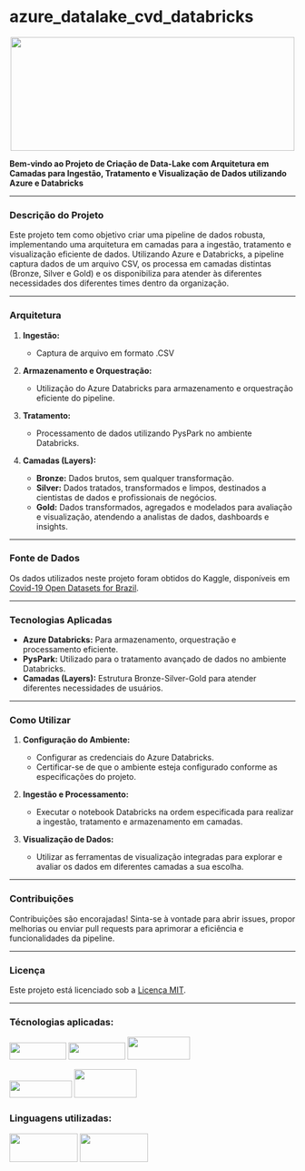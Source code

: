 # azure_datalake_cvd_databricks


<p align="center">
  <img width="500" height="200" src="https://github.com/BrunoGeraldine/azure_datalake_cvd_databricks/assets/87772120/fda00310-963e-4d3c-985e-29aa4698a7c7"
       </p>

**Bem-vindo ao Projeto de Criação de Data-Lake com Arquitetura em Camadas para Ingestão, Tratamento e Visualização de Dados utilizando Azure e Databricks**

---

### Descrição do Projeto

Este projeto tem como objetivo criar uma pipeline de dados robusta, implementando uma arquitetura em camadas para a ingestão, tratamento e visualização eficiente de dados. Utilizando Azure e Databricks, a pipeline captura dados de um arquivo CSV, os processa em camadas distintas (Bronze, Silver e Gold) e os disponibiliza para atender às diferentes necessidades dos diferentes times dentro da organização.

---

### Arquitetura

1. **Ingestão:**
   - Captura de arquivo em formato .CSV

2. **Armazenamento e Orquestração:**
   - Utilização do Azure Databricks para armazenamento e orquestração eficiente do pipeline.

3. **Tratamento:**
   - Processamento de dados utilizando PysPark no ambiente Databricks.

4. **Camadas (Layers):**
   - **Bronze:** Dados brutos, sem qualquer transformação.
   - **Silver:** Dados tratados, transformados e limpos, destinados a cientistas de dados e profissionais de negócios.
   - **Gold:** Dados transformados, agregados e modelados para avaliação e visualização, atendendo a analistas de dados, dashboards e insights.

---

### Fonte de Dados

Os dados utilizados neste projeto foram obtidos do Kaggle, disponíveis em [Covid-19 Open Datasets for Brazil](https://www.kaggle.com/datasets/cprete/covid19-open-datasets-for-brazil?resource=download).

---

### Tecnologias Aplicadas

- **Azure Databricks:** Para armazenamento, orquestração e processamento eficiente.
- **PysPark:** Utilizado para o tratamento avançado de dados no ambiente Databricks.
- **Camadas (Layers):** Estrutura Bronze-Silver-Gold para atender diferentes necessidades de usuários.

---

### Como Utilizar

1. **Configuração do Ambiente:**
   - Configurar as credenciais do Azure Databricks.
   - Certificar-se de que o ambiente esteja configurado conforme as especificações do projeto.

2. **Ingestão e Processamento:**
   - Executar o notebook Databricks na ordem especificada para realizar a ingestão, tratamento e armazenamento em camadas.

3. **Visualização de Dados:**
   - Utilizar as ferramentas de visualização integradas para explorar e avaliar os dados em diferentes camadas a sua escolha.

---

### Contribuições

Contribuições são encorajadas! Sinta-se à vontade para abrir issues, propor melhorias ou enviar pull requests para aprimorar a eficiência e funcionalidades da pipeline.

---

### Licença

Este projeto está licenciado sob a [Licença MIT](LICENSE).

---

### Técnologias aplicadas:
 <p align="left">
  <img width="100" height="30" src="https://github.com/BrunoGeraldine/azure_datalake_cvd_databricks/assets/87772120/b5964c2b-778b-4cd1-90b5-bbdf2a934c6d"
    </p>
  <img width="100" height="30" src="https://github.com/BrunoGeraldine/azure_datalake_cvd_databricks/assets/87772120/66e16d39-2405-4400-9cb0-564f647afaa1"
    </p>
  <img width="110" height="40" src="https://github.com/BrunoGeraldine/azure_datalake_cvd_databricks/assets/87772120/35957f03-034f-45ea-bd0b-d725f6849e86"
   </p>
 
<p align="left">
  <img width="110" height="30" src="https://github.com/BrunoGeraldine/azure_datalake_cvd_databricks/assets/87772120/d0735520-8c24-4212-ab45-ff8e539b4f7d"
       </p>  
  <img width="110" height="50" src="https://github.com/BrunoGeraldine/azure_datalake_cvd_databricks/assets/87772120/67a7109f-f589-4993-bc0f-06150fe91463"
       </p>

### Linguagens utilizadas:
<p align="left">
  <img width="120" height="50" src="https://github.com/BrunoGeraldine/azure_datalake_cvd_databricks/assets/87772120/53a34a21-e8dc-4ee9-978a-6590e75d54fd"
       </p> 
  <img width="120" height="50" src="https://github.com/BrunoGeraldine/azure_datalake_cvd_databricks/assets/87772120/a5e7a834-2c61-4b08-adb1-7524fb9b210c"
       </p> 
